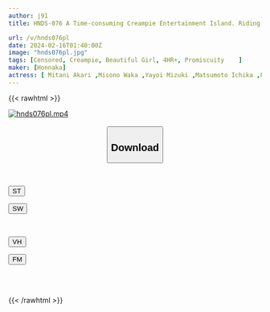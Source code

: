 ```yaml
---
author: j91
title: HNDS-076 A Time-consuming Creampie Entertainment Island. Riding A Time Machine And Searching For Pussies On A Great Adventure! 10 Beautiful Girls Big Orgy Special! !

url: /v/hnds076pl
date: 2024-02-16T01:40:00Z
image: "hnds076pl.jpg"
tags: [Censored, Creampie, Beautiful Girl, 4HR+, Promiscuity	]
maker: [Honnaka]
actress: [ Mitani Akari ,Misono Waka ,Yayoi Mizuki ,Matsumoto Ichika ,Fujimori Riho ,Nanase Arisu ,Kitano Mina, Arai Rima ,Kuramoto Sumire ,Hibino Uta]
---
```



{{< rawhtml >}}

<div class="video" data-videoid="Gk7eOdM03AI164x">
    <a href="javascript:;">
        <img src="/v/hnds076pl/hnds076pl.jpg" width="WIDTH" height="HEIGHT" alt="hnds076pl.mp4" loading="lazy">
    </a>
</div>

<script type="text/javascript" src="https://j91.asia/asset/on-demand-st.js"></script>

<br>
  <link rel="stylesheet" href="https://j91.asia/asset/bs5.css">
  
  <center>
  <button class="btn btn-primary" type="button" data-bs-toggle="collapse" data-bs-target=".multi-collapse" aria-expanded="false" aria-controls="multiCollapseExample1 multiCollapseExample2"><h2>Download</h2></button></center>
</p>
<div class="row">
  <div class="col">
    <div class="collapse multi-collapse" id="multiCollapseExample1">
      <div class="card card-body">
	      	      <br>
<div class="buttons">  
<p><a href="https://streamtape.to/v/Gk7eOdM03AI164x" target="_blank"><button class="btn-hover color-3"><i class="fa fa-download"></i> ST</button></a></p>
<p><a href="https://cdnwish.com/8fo7q6cvnwy8" target="_blank"><button class="btn-hover color-2"><i class="fa fa-download"></i> SW</button></a></p></div>
    </div>
  </div>
</div>
  <div class="col">
    <div class="collapse multi-collapse" id="multiCollapseExample2">
      <div class="card card-body">
	      <br>
<div class="buttons">
<p><a href="javascript:;" target="_blank"><button class="btn-hover color-9"><i class="fa fa-download"></i> VH</button></a></p>
<p><a href="javascript:;"><button class="btn-hover color-8"><i class="fa fa-download"></i> FM</button></a></p></div>
<br><br>
      </div>
    </div>
  </div>
</div>

{{< /rawhtml >}}